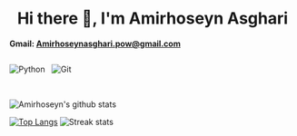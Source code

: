 <h1 align='center'> Hi there 👋, I'm   Amirhoseyn Asghari</h1>




**Gmail: Amirhoseynasghari.pow@gmail.com**

<div style="display: flex;">
 
  <img alt="Python" src="https://img.shields.io/badge/python%20-%2314354C.svg?&style=for-the-badge&logo=python&logoColor=white"/>&nbsp;&nbsp;
  <img alt="Git" src="https://img.shields.io/badge/git%20-%23F05033.svg?&style=for-the-badge&logo=git&logoColor=white"/>&nbsp;&nbsp;


</div>



<br>

![Amirhoseyn's github stats](https://github-readme-stats.vercel.app/api?username=AmirhoseynpowAsghari&show_icons=true&theme=gotham) <br>

[![Top Langs](https://github-readme-stats.vercel.app/api/top-langs/?username=AmirhoseynpowAsghari&theme=gotham&layout=compact)](https://github.com/AmirhoseynpowAsghari/AmirhoseynpowAsghari)
  ![Streak stats](https://github-readme-streak-stats.herokuapp.com/?user=AliMehraji&show_icons=true&theme=tokyonight) 



